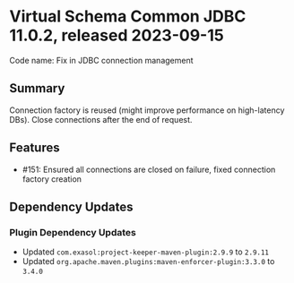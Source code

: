 # Virtual Schema Common JDBC 11.0.2, released 2023-09-15

Code name: Fix in JDBC connection management

## Summary

Connection factory is reused (might improve performance on high-latency DBs). 
Close connections after the end of request.

## Features

* #151: Ensured all connections are closed on failure, fixed connection factory creation

## Dependency Updates

### Plugin Dependency Updates

* Updated `com.exasol:project-keeper-maven-plugin:2.9.9` to `2.9.11`
* Updated `org.apache.maven.plugins:maven-enforcer-plugin:3.3.0` to `3.4.0`
